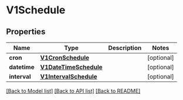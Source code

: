 # V1Schedule

## Properties
Name | Type | Description | Notes
------------ | ------------- | ------------- | -------------
**cron** | [**V1CronSchedule**](V1CronSchedule.md) |  | [optional] 
**datetime** | [**V1DateTimeSchedule**](V1DateTimeSchedule.md) |  | [optional] 
**interval** | [**V1IntervalSchedule**](V1IntervalSchedule.md) |  | [optional] 

[[Back to Model list]](../README.md#documentation-for-models) [[Back to API list]](../README.md#documentation-for-api-endpoints) [[Back to README]](../README.md)


